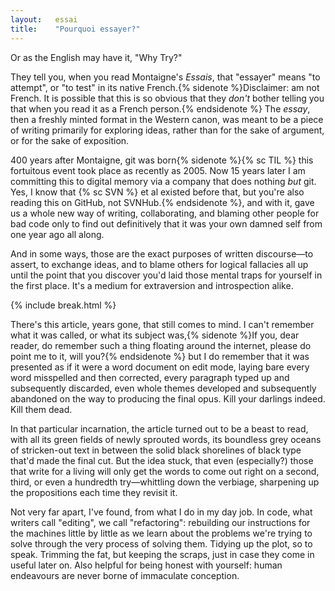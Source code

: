 ```yaml
---
layout:   essai
title:    "Pourquoi essayer?"
---
```


Or as the English may have it, "Why Try?"

They tell you, when you read Montaigne's _Essais_, that "essayer" means "to
attempt", or "to test" in its native French.{% sidenote %}Disclaimer: am not
French. It is possible that this is so obvious that they _don't_ bother
telling you that when you read it as a French person.{% endsidenote %} The
_essay_, then a freshly minted format in the Western canon, was meant to be a
piece of writing primarily for exploring ideas, rather than for the sake of
argument, or for the sake of exposition.

400 years after Montaigne, git was born{% sidenote %}{% sc TIL %} this
fortuitous event took place as recently as 2005. Now 15 years later I am
committing this to digital memory via a company that does nothing _but_ git.
Yes, I know that {% sc SVN %} et al existed before that, but you're also
reading this on GitHub, not SVNHub.{% endsidenote %}, and with it, gave us a
whole new way of writing, collaborating, and blaming other people for bad code
only to find out definitively that it was your own damned self from one year
ago all along.

And in some ways, those are the exact purposes of written discourse—to assert,
to exchange ideas, and to blame others for logical fallacies all up until the
point that you discover you'd laid those mental traps for yourself in the first
place. It's a medium for extraversion and introspection alike.

{% include break.html %}

There's this article, years gone, that still comes to mind. I can't remember
what it was called, or what its subject was,{% sidenote %}If you, dear reader,
do remember such a thing floating around the internet, please do point me to
it, will you?{% endsidenote %} but I do remember that it was presented as if
it were a word document on edit mode, laying bare every word misspelled and
then corrected, every paragraph typed up and subsequently discarded, even
whole themes developed and subsequently abandoned on the way to producing the
final opus. Kill your darlings indeed. Kill them dead.

In that particular incarnation, the article turned out to be a beast to read,
with all its green fields of newly sprouted words, its boundless grey oceans
of stricken-out text in between the solid black shorelines of black type that'd
made the final cut. But the idea stuck, that even (especially?) those that
write for a living will only get the words to come out right on a second,
third, or even a hundredth try—whittling down the verbiage, sharpening up the
propositions each time they revisit it.

Not very far apart, I've found, from what I do in my day job. In code, what
writers call "editing", we call "refactoring": rebuilding our instructions for
the machines little by little as we learn about the problems we're trying to
solve through the very process of solving them. Tidying up the plot, so to
speak. Trimming the fat, but keeping the scraps, just in case they come in
useful later on. Also helpful for being honest with yourself: human
endeavours are never borne of immaculate conception.

<!-- harold innis: the dogma of the written word vs git -->
<!-- the public philosophy
> In a Socratic dialogue the disputants are arguing co-operatively in order to
> acquire more wisdom than either of them had when he began. In a sophistical
> argument the sophist is out to win a case, using rhetoric and not dialectic.
> "Both alike," says Aristotle, "are concerned with such things as come, more
> or less, within the general ken of all men and belong to no definite
> science." But while "dialectic is a process of criticism wherein lies the
> path to the principles of all inquiries", "rhetoric is concerned with the
> modes of persuasion."
-->

